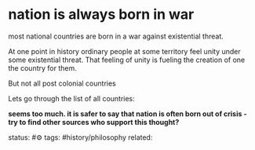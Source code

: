 # nation is always born in war
most national countries are born in a war against existential threat.

At one point in history ordinary people at some territory feel unity under some existential threat. That feeling of unity is fueling the creation of one the country for them.

But not all post colonial countries

Lets go through the list of all countries:

**seems too much. it is safer to say that nation is often born out of crisis - try to find other sources who support this thought?**

status: #⚙️ 
tags: #history/philosophy
related: 